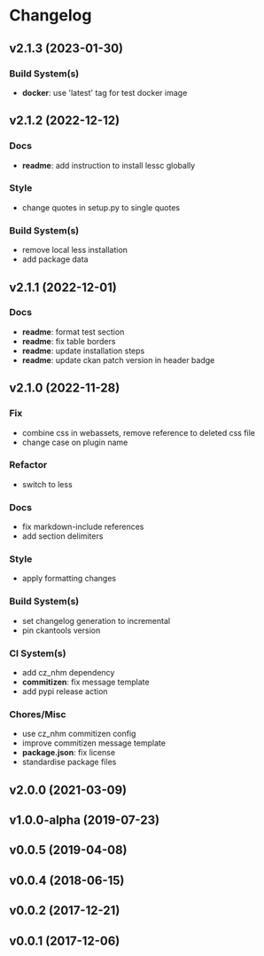 # Changelog

## v2.1.3 (2023-01-30)

### Build System(s)

- **docker**: use 'latest' tag for test docker image

## v2.1.2 (2022-12-12)

### Docs

- **readme**: add instruction to install lessc globally

### Style

- change quotes in setup.py to single quotes

### Build System(s)

- remove local less installation
- add package data

## v2.1.1 (2022-12-01)

### Docs

- **readme**: format test section
- **readme**: fix table borders
- **readme**: update installation steps
- **readme**: update ckan patch version in header badge

## v2.1.0 (2022-11-28)

### Fix

- combine css in webassets, remove reference to deleted css file
- change case on plugin name

### Refactor

- switch to less

### Docs

- fix markdown-include references
- add section delimiters

### Style

- apply formatting changes

### Build System(s)

- set changelog generation to incremental
- pin ckantools version

### CI System(s)

- add cz_nhm dependency
- **commitizen**: fix message template
- add pypi release action

### Chores/Misc

- use cz_nhm commitizen config
- improve commitizen message template
- **package.json**: fix license
- standardise package files

## v2.0.0 (2021-03-09)

## v1.0.0-alpha (2019-07-23)

## v0.0.5 (2019-04-08)

## v0.0.4 (2018-06-15)

## v0.0.2 (2017-12-21)

## v0.0.1 (2017-12-06)
